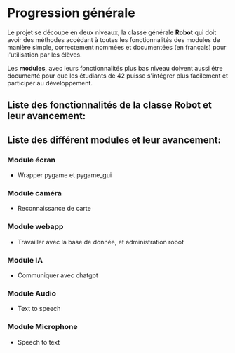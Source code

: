 # Progression générale

Le projet se découpe en deux niveaux, la classe générale **Robot** qui doit avoir des méthodes accédant à toutes les fonctionnalités des modules de manière simple, correctement nommées et documentées (en français) pour l'utilisation par les élèves.

Les **modules**, avec leurs fonctionnalités plus bas niveau doivent aussi étre documenté pour que les étudiants de 42 puisse s'intégrer plus facilement et participer au développement.

## Liste des fonctionnalités de la classe Robot et leur avancement:

## Liste des différent modules et leur avancement:

### Module écran

* Wrapper pygame et pygame_gui

### Module caméra

* Reconnaissance de carte

### Module webapp

* Travailler avec la base de donnée, et administration robot

### Module IA

* Communiquer avec chatgpt

### Module Audio

* Text to speech

### Module Microphone

* Speech to text

